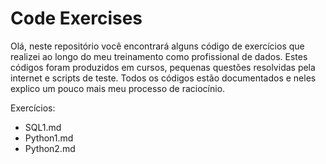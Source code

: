 # Code Exercises

Olá, neste repositório você encontrará alguns código de exercícios que realizei ao longo do meu treinamento como profissional de dados. Estes códigos foram produzidos em cursos, pequenas questões resolvidas pela internet e scripts de teste.
Todos os códigos estão documentados e neles explico um pouco mais meu processo de raciocínio.

Exercícios:
- SQL1.md
- Python1.md
- Python2.md
